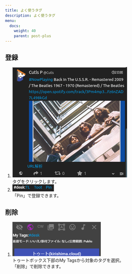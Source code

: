 ```yaml
---
title: よく使うタグ
description: よく使うタグ
menu:
  docs:
    weight: 40
    parent: post-plus
---
```


## 登録
1. ![toottl1](https://raw.githubusercontent.com/cutls/TheDeskDocs/master/media/toottl1.png)  
 タグをクリックします。
1. ![toot21](https://raw.githubusercontent.com/cutls/TheDeskDocs/master/media/toot21.png)  
「Pin」で登録できます。
## 削除
1. ![toot22](https://raw.githubusercontent.com/cutls/TheDeskDocs/master/media/toot22.png)  
トゥートボックス下部のMy Tagsから対象のタグを選択。  
「削除」で削除できます。